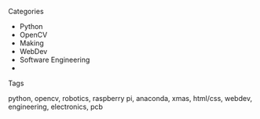 Categories

* Python
* OpenCV
* Making
* WebDev
* Software Engineering
* 

Tags

python, opencv, robotics, raspberry pi, anaconda, xmas, html/css, webdev, engineering, electronics, pcb
